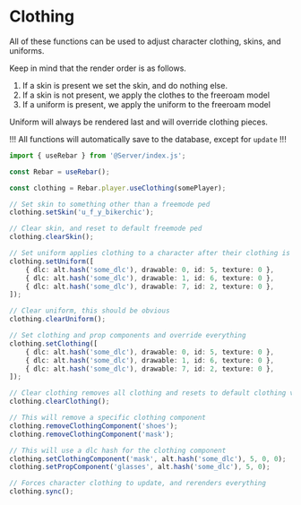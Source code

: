 # Clothing

All of these functions can be used to adjust character clothing, skins, and uniforms.

Keep in mind that the render order is as follows.

1. If a skin is present we set the skin, and do nothing else.
2. If a skin is not present, we apply the clothes to the freeroam model
3. If a uniform is present, we apply the uniform to the freeroam model

Uniform will always be rendered last and will override clothing pieces.

!!!
All functions will automatically save to the database, except for `update`
!!!

```ts
import { useRebar } from '@Server/index.js';

const Rebar = useRebar();

const clothing = Rebar.player.useClothing(somePlayer);

// Set skin to something other than a freemode ped
clothing.setSkin('u_f_y_bikerchic');

// Clear skin, and reset to default freemode ped
clothing.clearSkin();

// Set uniform applies clothing to a character after their clothing is set, essentially overriding what they are wearing
clothing.setUniform([
    { dlc: alt.hash('some_dlc'), drawable: 0, id: 5, texture: 0 },
    { dlc: alt.hash('some_dlc'), drawable: 1, id: 6, texture: 0 },
    { dlc: alt.hash('some_dlc'), drawable: 7, id: 2, texture: 0 },
]);

// Clear uniform, this should be obvious
clothing.clearUniform();

// Set clothing and prop components and override everything
clothing.setClothing([
    { dlc: alt.hash('some_dlc'), drawable: 0, id: 5, texture: 0 },
    { dlc: alt.hash('some_dlc'), drawable: 1, id: 6, texture: 0 },
    { dlc: alt.hash('some_dlc'), drawable: 7, id: 2, texture: 0 },
]);

// Clear clothing removes all clothing and resets to default clothing values
clothing.clearClothing();

// This will remove a specific clothing component
clothing.removeClothingComponent('shoes');
clothing.removeClothingComponent('mask');

// This will use a dlc hash for the clothing component
clothing.setClothingComponent('mask', alt.hash('some_dlc'), 5, 0, 0);
clothing.setPropComponent('glasses', alt.hash('some_dlc'), 5, 0);

// Forces character clothing to update, and rerenders everything
clothing.sync();
```

